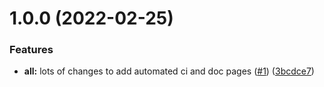 # 1.0.0 (2022-02-25)


### Features

* **all:** lots of changes to add automated ci and doc pages ([#1](https://github.com/chickencoding123/leaflet-react-fibers/issues/1)) ([3bcdce7](https://github.com/chickencoding123/leaflet-react-fibers/commit/3bcdce7219ba730c64b3c439506a5837d7d22cae))
